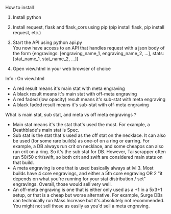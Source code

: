 How to install

1) Install python
2) Install request, flask and flask_cors using pip (pip install flask, pip install request, etc.)
3) Start the API using python api.py  
You now have access to an API that handles request with a json body of the form {engravings: [engraving_name_1, engraving_name_2, ...], stats: [stat_name_1, stat_name_2, ...]}

4) Open view.html in your web browser of choice

Info : 
On view.html
- A red result means it's main stat with meta engraving
- A black result means it's main stat with off-meta engraving
- A red faded (low opacity) result means it's sub-stat with meta engraving
- A black faded result means it's sub-stat with off-meta engraving

What is main stat, sub stat, and meta vs off meta engravings ?
- Main stat means it's the stat that's used the most. For example, a Deathblade's main stat is Spec. 
- Sub stat is the stat that's used as the off stat on the necklace. It can also be used (for some rare builds) as one-of on a ring or earring. For example, a DB always run crit on necklace, and some cheapos can also run crit on a ring. So it's the sub stat for DB. However, Tai scrapper often run 50/50 crit/swift, so both crit and swift are considered main stats on that build. 
- A meta engraving is one that is used basically always at lvl 3. Most builds have 4 core engravings, and either a 5th core engraving OR 2 "it depends on what you're running for your stat distribution / set" engravings. Overall, those would sell very well.
- An off-meta engraving is one that is either only used as a +1 in a 5x3+1 setup, or that is a cheap but worse alternative. For example, Surge DBs can technically run Mass Increase but it's absolutely not recommended. You might not sell those as easily as you'd sell a meta engraving. 
